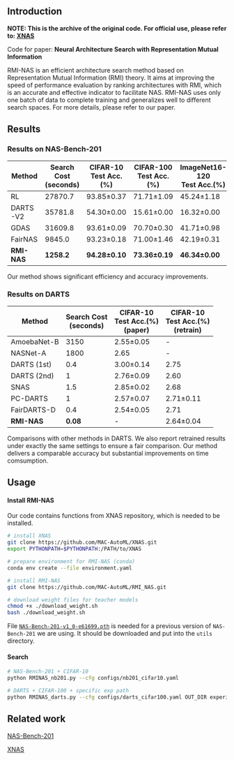 ## Introduction

**NOTE: This is the archive of the original code. For official use, please refer to: [XNAS](http://github.com/MAC-AutoML/XNAS)**

Code for paper: **Neural Architecture Search with Representation Mutual Information**

RMI-NAS is an efficient architecture search method based on Representation Mutual Information (RMI) theory. It aims at improving the speed of performance evaluation by ranking architectures with RMI, which is an accurate and effective indicator to facilitate NAS. RMI-NAS uses only one batch of data to complete training and generalizes well to different search spaces. For more details, please refer to our paper.

## Results

### Results on NAS-Bench-201

| Method      | Search Cost<br />(seconds) | CIFAR-10 <br />Test Acc.(%) | CIFAR-100 <br />Test Acc.(%) | ImageNet16-120 <br />Test Acc.(%) |
| ----------- | -------------------------- | --------------------------- | ---------------------------- | --------------------------------- |
| RL          | 27870.7                    | 93.85±0.37                  | 71.71±1.09                   | 45.24±1.18                        |
| DARTS-V2    | 35781.8                    | 54.30±0.00                  | 15.61±0.00                   | 16.32±0.00                        |
| GDAS        | 31609.8                    | 93.61±0.09                  | 70.70±0.30                   | 41.71±0.98                        |
| FairNAS     | 9845.0                     | 93.23±0.18                  | 71.00±1.46                   | 42.19±0.31                        |
| **RMI-NAS** | **1258.2**                 | **94.28±0.10**              | **73.36±0.19**               | **46.34±0.00**                    |

Our method shows significant efficiency and accuracy improvements.

### Results on DARTS

| Method      | Search Cost<br />(seconds) | CIFAR-10 <br />Test Acc.(%)<br />(paper) | CIFAR-10 <br />Test Acc.(%)<br />(retrain) |
| ----------- | -------------------------- | ---------------------------------------- | ------------------------------------------ |
| AmoebaNet-B | 3150                       | 2.55±0.05                                | -                                          |
| NASNet-A    | 1800                       | 2.65                                     | -                                          |
| DARTS (1st) | 0.4                        | 3.00±0.14                                | 2.75                                       |
| DARTS (2nd) | 1                          | 2.76±0.09                                | 2.60                                       |
| SNAS        | 1.5                        | 2.85±0.02                                | 2.68                                       |
| PC-DARTS    | 1                          | 2.57±0.07                                | 2.71±0.11                                  |
| FairDARTS-D | 0.4                        | 2.54±0.05                                | 2.71                                       |
| **RMI-NAS** | **0.08**                   | -                                        | 2.64±0.04                                  |

Comparisons with other methods in DARTS. We also report retrained results under exactly the same settings to ensure a fair comparison. Our method delivers a comparable accuracy but substantial improvements on time comsumption.



## Usage

#### Install RMI-NAS

Our code contains functions from XNAS repository, which is needed to be installed.

```bash
# install XNAS
git clone https://github.com/MAC-AutoML/XNAS.git
export PYTHONPATH=$PYTHONPATH:/PATH/to/XNAS

# prepare environment for RMI-NAS (conda)
conda env create --file environment.yaml

# install RMI-NAS
git clone https://github.com/MAC-AutoML/RMI_NAS.git

# download weight files for teacher models
chmod +x ./download_weight.sh
bash ./download_weight.sh
```

File [`NAS-Bench-201-v1_0-e61699.pth`](https://drive.google.com/open?id=1SKW0Cu0u8-gb18zDpaAGi0f74UdXeGKs) is needed for a previous version of `NAS-Bench-201` we are using. It should be downloaded and put into the `utils` directory.

#### Search

```bash
# NAS-Bench-201 + CIFAR-10
python RMINAS_nb201.py --cfg configs/nb201_cifar10.yaml

# DARTS + CIFAR-100 + specific exp path
python RMINAS_darts.py --cfg configs/darts_cifar100.yaml OUT_DIR experiments/
```



## Related work

[NAS-Bench-201](https://github.com/D-X-Y/NAS-Bench-201)

[XNAS](https://github.com/MAC-AutoML/XNAS)